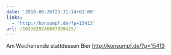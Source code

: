 ```yaml
---
date: '2018-08-26T23:31:14+02:00'
links:
  - 'http://konsumpf.de/?p=15413'
url: /1033829246697959425/
---
```

Am Wochenende stattdessen Bier http://konsumpf.de/?p=15413
